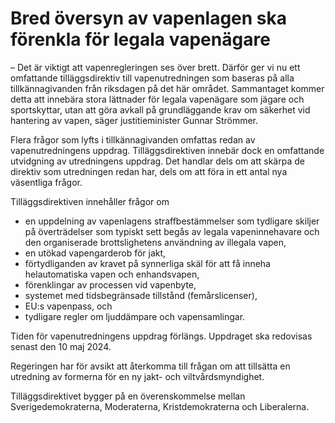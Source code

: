 # Bred översyn av vapenlagen ska förenkla för legala vapenägare

– Det är viktigt att vapenregleringen ses över brett. Därför ger vi nu ett omfattande tilläggsdirektiv till vapenutredningen som baseras på alla tillkännagivanden från riksdagen på det här området. Sammantaget kommer detta att innebära stora lättnader för legala vapenägare som jägare och sportskyttar, utan att göra avkall på grundläggande krav om säkerhet vid hantering av vapen, säger justitieminister Gunnar Strömmer.

Flera frågor som lyfts i tillkännagivanden omfattas redan av vapenutredningens uppdrag. Tilläggsdirektiven innebär dock en omfattande utvidgning av utredningens uppdrag. Det handlar dels om att skärpa de direktiv som utredningen redan har, dels om att föra in ett antal nya väsentliga frågor.

Tilläggsdirektiven innehåller frågor om

* en uppdelning av vapenlagens straffbestämmelser som tydligare skiljer på överträdelser som typiskt sett begås av legala vapen­innehavare och den organiserade brottslighetens användning av illegala vapen,
* en utökad vapengarderob för jakt,
* förtydliganden av kravet på synnerliga skäl för att få inneha helautomatiska vapen och enhandsvapen,
* förenklingar av processen vid vapenbyte,
* systemet med tidsbegränsade tillstånd (femårslicenser),
* EU:s vapenpass, och
* tydligare regler om ljuddämpare och vapensamlingar.

Tiden för vapenutredningens uppdrag förlängs. Uppdraget ska redovisas senast den 10 maj 2024.

Regeringen har för avsikt att återkomma till frågan om att tillsätta en utredning av formerna för en ny jakt- och viltvårdsmyndighet.

Tilläggsdirektivet bygger på en överenskommelse mellan Sverigedemokraterna, Moderaterna, Kristdemokraterna och Liberalerna.
